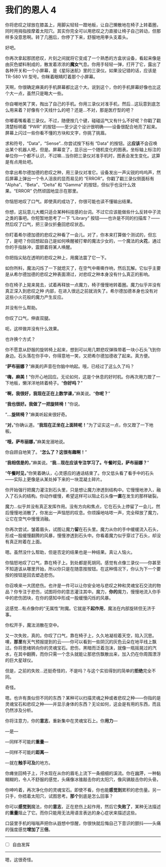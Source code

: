 # 我们的恩人 4

你将悲叹之球放在膝盖上，用脚尖轻轻一蹬地板，让自己懒散地在椅子上转着圈，同时用拇指按摩着太阳穴。其实你完全可以用悲叹之力直接让椅子自己转动，但那样多没意思啊。转了几圈后，你停了下来，舒服地用拳头支着头。

好吧。

你再次拿起那团悲叹，片刻之间就将它变成了一个熟悉的方盒状设备，看起来像是由灰色塑料制成的，散发着浓浓的**魔女**气息。你用手轻轻一弹，打开了它，露出了各种开关和一个小屏幕，是《星际迷航》里的三录仪。如果没记错的话，应该是 TR-580 VII 型号。你眯着眼睛盯着那个小屏幕。

天啊，你很确定麻美的手机屏幕都比这个大。说到这个，你的手机屏幕好像也比这个大一点，虽然只是略大一些。

你自嘲地笑了笑，掏出了自己的手机。你用三录仪对准手机，然后...这玩意到底怎么用来着？好像有个天线什么的吧？还是...不对，那是医疗型的吧？

你嘟着嘴看着三录仪。不过，随便按几个键，碰碰运气又有什么不好呢？你戳了戳清楚标明着 “PWR” 的按钮——至少这个设计很明确——设备很配合地亮了起来。屏幕上闪过一些你看不懂的方块和文字，你挑了挑眉。

求和符号，“Data”，“Sense”...你尝试按下标有 “Data” 的按钮。这**应该**不会召唤出某个机器人吧，但是。屏幕变了，显示出一个随机变化的图表。坐标轴上标注的单位你一个都不认识，不过嘛...当你把三录仪对准手机时，图表会发生变化。这算是有点用处吧。

你拿出希尔德加德的悲叹之种，用三录仪对准它。设备发出一声尖锐的呜呜声，然后屏幕上弹出一个令人沮丧的显而易见的 “ERROR”。你戳了戳三录仪侧面标有 “Alpha”、“Beta”、“Delta” 和 “Gamma” 的按钮，但似乎也没什么效果。“ERROR” 仍然顽固地显示在那里。

你恼怒地叹了口气。即使真的成功了，你很可能也读不懂输出结果。

你想，这玩意儿大概只适合某种科技感的台词。不过它应该能做些什么反转中子流之类的事吧。你短暂地思考了一下 “Library” 按钮——也许是不同的扫描库？——然后叹了口气，把三录仪折叠回悲叹状态。

你盯着希尔德加德的悲叹之种看了一会儿。对了，你本来打算做个测试的，但忘了，是吧？你回想起自己是如何唤醒被打晕的魔法少女的，一个魔法的**火花**，通过你的手指脉冲，震颤着将某人唤醒。

你把指尖贴在透明的悲叹之种上，用魔法震了它一下。

如你所料，魔法闪烁了一下就熄灭了，在空气中嘶嘶作响，然后瓦解。它似乎主要是从希尔德加德的悲叹之种表面滑过，对悲叹之种本身没有什么真正的影响。

你在椅子上晃来晃去，试着再释放一点魔力，椅子慢慢地转着圈。魔力似乎并没有真正深入到悲叹之种 内部，在进入很远之前就消失了。希尔德加德本身也没有对这些小火花般的魔力产生反应。

并没有什么帮助。

你叹了口气，伸直双腿。

呃，这样做并没有什么效果。

也许换个方式？

你不愿意从舒服的旋转椅上起来，想到可以用几颗悲叹弹珠带着一块小石头飞到你身边。石头落在你手中，你得意地一笑，又把希尔德加德收了起来。真方便。

“**萨布丽娜？**”麻美的声音在你脑中响起。哦，已经过了这么久了吗？

“**嗨，麻美！**”你开心地回应。无论如何，这是个休息的好时机。你再次用力蹬了一下地板，懒洋洋地转着椅子。“**你好吗？**”

“**啊，我很好，我现在正在上数学课，**”麻美说。“**你呢？**”

“**我也很好。我做了一把旋转椅！**”你说。

“**...旋转椅？**”麻美听起来很好奇。

“**对，**”你确认道。“**我现在正坐在上面转呢！**”为了证实这一点，你又蹬了一下地板。

“**哦，萨布丽娜，**”麻美宠溺地说。

你自顾自地笑了。“**怎么了？这很有趣啊！**”

“**我相信是的，**”麻美说。“**我...现在应该专注学习了。午餐时见，萨布丽娜？**”

“**午餐时见，**”你笑着确认，心灵感应的通话结束了。你又低头看了看手中的石头——实际上更像是从某处掉下来的一块混凝土碎片。

你开始强行把魔力灌注到石头里，只是想让魔力渗透到结构中。它慢慢地渗入，融入了石头的结构。你动作缓慢，希望这样可以阻止石头像**一直**在发生的那样破裂。

魔力...似乎并没有真正发挥作用。没有方向和焦点，它在石头上停留了一会儿，然后慢慢地消散了，你发出一声恼怒的叹息。你烦躁地咕哝一声，完全释放了魔力，让它在空气中慢慢消融。

你再次尝试，皱着眉头，试图让魔力**留**在石头里。魔力从你的手中缓缓流入石头，形成一股缓慢翻腾的风暴，慢慢渗透到石头中。你看着魔力似乎穿过了石头，却没有真正附着在上面。

嗯。虽然没什么帮助，但是否定的结果也是一种结果。真让人恼火。

你恼怒地叹了口气，靠在椅子上。到处都是死胡同。感觉有点像三录仪——你甚至不知道该从哪里开始，所以你只是在随意按按钮。在这种情况下，你认为下一个要按的按钮是回去塑造悲伤。

你召唤来一大团悲伤。也许是一件可以让你安全地与悲叹之种和灵魂宝石交流的物品？你专注于悲伤，试图将你的意志灌注其中。魔力，**你的**魔力，慢慢地流入你手中的悲伤团块，在你的感知中形成一股缓慢闪烁的风暴。

这感觉...有点像你的“无属性”附魔。它就是不**起作用**，魔法在内部旋转但无济于事。

你松开手，魔法消散在空中。

又一次失败，真的。你叹了口气，靠在椅子上，久久地凝视着天空，陷入沉思。噢，**那里**有天气预报提到的云——你可以看到一些阴沉的灰色云朵在地平线上飘过。你将思绪转向你的灵魂宝石。悲伤，黑暗而泛着泡沫，就像一瓶摇晃过的汽水，在其中翻腾，而你只需一个念头就能让那悲伤飘散出来，加入仍在你周围漂浮的巨大星球仪。

但是，之前的失败...还挺奇怪的，不是吗？与这个实验得到的简单的**拒绝**完全不同。

奇怪。

嗯。也许有类似但不同的东西？某种可以扫描灵魂之种或者悲叹之种——你指的是灵魂宝石和悲叹之种——并显示身体的东西？无论如何，这会是有用的东西，而且仍然涉及分析。

你将注意力，你的**意志**，重新集中在灵魂宝石上。你**用力**—

—是—

—同样不可能的**重量**—

—同样不可能的**距离**—

—就在**触手可及**的地方。

你瘫坐回椅子上，汗水现在从你的眉毛上流下一条细细的溪流。你在**出汗**，一种黏糊糊的，令人不舒服的感觉，头痛像冰锥敲击你的太阳穴，像风镐敲击你的头骨。

你呻吟着，再次净化你的灵魂宝石。即使不看，你也能**感觉到**累积的悲伤量。另一只手，你捂着太阳穴，试图思考。**那个**到底是怎么回事？

你可以**感觉到**魔法，你的**意志**，正在悲伤上起作用，然后它**失败了**，某种无法描述的**重量**阻止了它。而你只能用无法用语言表达的身心症状来描述这些。

口袋里手机的嗡嗡声把你从遐想中惊醒，你很快就后悔自己下意识的颤抖——头痛的强度感觉**增加了三倍**。

---

- [ ] 自由发挥

---

嗯，这很奇怪。
